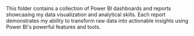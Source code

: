 This folder contains a collection of Power BI dashboards and reports showcasing my data visualization and analytical skills. Each report demonstrates my ability to transform raw data into actionable insights using Power BI's powerful features and tools.
